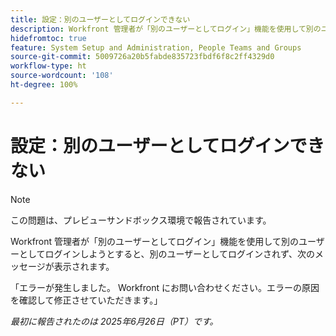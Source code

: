```yaml
---
title: 設定：別のユーザーとしてログインできない
description: Workfront 管理者が「別のユーザーとしてログイン」機能を使用して別のユーザーとしてログインしようとすると、別のユーザーとしてログインされず、エラーメッセージが表示されます。
hidefromtoc: true
feature: System Setup and Administration, People Teams and Groups
source-git-commit: 5009726a20b5fabde835723fbdf6f8c2ff4329d0
workflow-type: ht
source-wordcount: '108'
ht-degree: 100%

---
```



# 設定：別のユーザーとしてログインできない

>[!NOTE]
>
>この問題は、プレビューサンドボックス環境で報告されています。

Workfront 管理者が「別のユーザーとしてログイン」機能を使用して別のユーザーとしてログインしようとすると、別のユーザーとしてログインされず、次のメッセージが表示されます。

「エラーが発生しました。 Workfront にお問い合わせください。エラーの原因を確認して修正させていただきます。」

_最初に報告されたのは 2025年6月26日（PT）です。_
